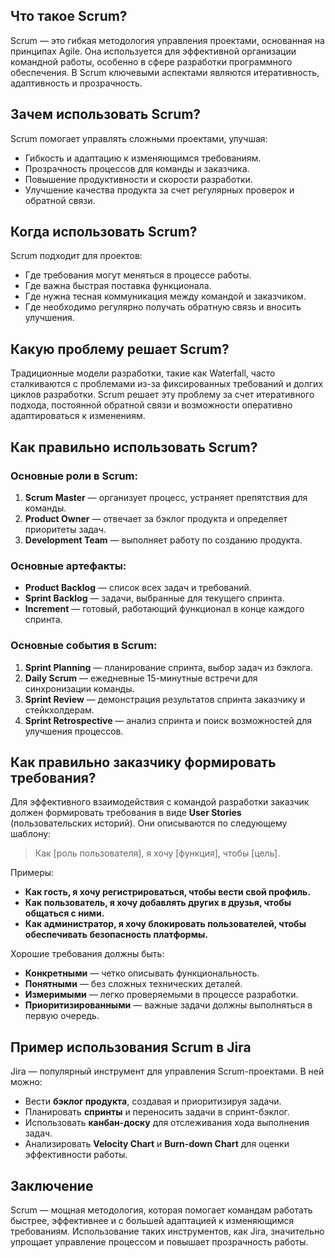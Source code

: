 ## Что такое Scrum?

Scrum — это гибкая методология управления проектами, основанная на принципах Agile. Она используется для эффективной организации командной работы, особенно в сфере разработки программного обеспечения. В Scrum ключевыми аспектами являются итеративность, адаптивность и прозрачность.

## Зачем использовать Scrum?

Scrum помогает управлять сложными проектами, улучшая:

- Гибкость и адаптацию к изменяющимся требованиям.
- Прозрачность процессов для команды и заказчика.
- Повышение продуктивности и скорости разработки.
- Улучшение качества продукта за счет регулярных проверок и обратной связи.

## Когда использовать Scrum?

Scrum подходит для проектов:

- Где требования могут меняться в процессе работы.
- Где важна быстрая поставка функционала.
- Где нужна тесная коммуникация между командой и заказчиком.
- Где необходимо регулярно получать обратную связь и вносить улучшения.

## Какую проблему решает Scrum?

Традиционные модели разработки, такие как Waterfall, часто сталкиваются с проблемами из-за фиксированных требований и долгих циклов разработки. Scrum решает эту проблему за счет итеративного подхода, постоянной обратной связи и возможности оперативно адаптироваться к изменениям.

## Как правильно использовать Scrum?

### Основные роли в Scrum:

1. **Scrum Master** — организует процесс, устраняет препятствия для команды.
2. **Product Owner** — отвечает за бэклог продукта и определяет приоритеты задач.
3. **Development Team** — выполняет работу по созданию продукта.

### Основные артефакты:

- **Product Backlog** — список всех задач и требований.
- **Sprint Backlog** — задачи, выбранные для текущего спринта.
- **Increment** — готовый, работающий функционал в конце каждого спринта.

### Основные события в Scrum:

1. **Sprint Planning** — планирование спринта, выбор задач из бэклога.
2. **Daily Scrum** — ежедневные 15-минутные встречи для синхронизации команды.
3. **Sprint Review** — демонстрация результатов спринта заказчику и стейкхолдерам.
4. **Sprint Retrospective** — анализ спринта и поиск возможностей для улучшения процессов.

## Как правильно заказчику формировать требования?

Для эффективного взаимодействия с командой разработки заказчик должен формировать требования в виде **User Stories** (пользовательских историй). Они описываются по следующему шаблону:

> Как [роль пользователя], я хочу [функция], чтобы [цель].

Примеры:

- **Как гость, я хочу регистрироваться, чтобы вести свой профиль.**
- **Как пользователь, я хочу добавлять других в друзья, чтобы общаться с ними.**
- **Как администратор, я хочу блокировать пользователей, чтобы обеспечивать безопасность платформы.**

Хорошие требования должны быть:

- **Конкретными** — четко описывать функциональность.
- **Понятными** — без сложных технических деталей.
- **Измеримыми** — легко проверяемыми в процессе разработки.
- **Приоритизированными** — важные задачи должны выполняться в первую очередь.

## Пример использования Scrum в Jira

Jira — популярный инструмент для управления Scrum-проектами. В ней можно:

- Вести **бэклог продукта**, создавая и приоритизируя задачи.
- Планировать **спринты** и переносить задачи в спринт-бэклог.
- Использовать **канбан-доску** для отслеживания хода выполнения задач.
- Анализировать **Velocity Chart** и **Burn-down Chart** для оценки эффективности работы.

## Заключение

Scrum — мощная методология, которая помогает командам работать быстрее, эффективнее и с большей адаптацией к изменяющимся требованиям. Использование таких инструментов, как Jira, значительно упрощает управление процессом и повышает прозрачность работы.